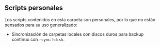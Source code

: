 ## Scripts personales

Los scripts contenidos en esta carpeta son personales, por lo que no están pensados para su uso generalizado:

- Sincronización de carpetas locales con discos duros para backup contínuo con `rsync`: `hdisk`.
